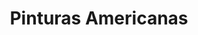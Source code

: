 ---
title: "Pinturas Americanas"
url: /san-pedro-sula/pinturas-americanas-autopista-sps-la-lima-e-o/
shop: Kunst
---